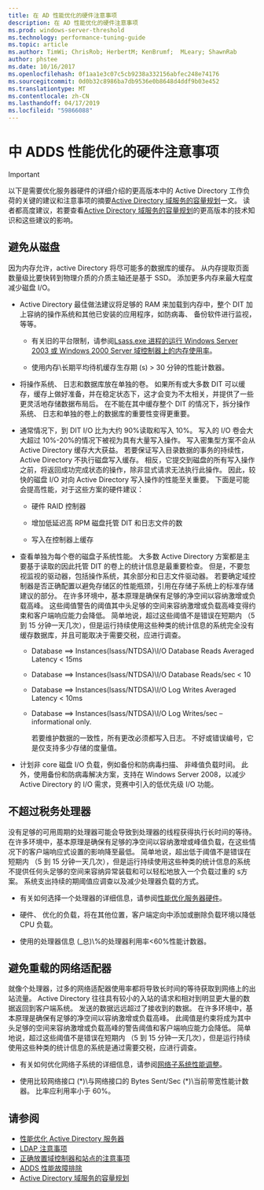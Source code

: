 ```yaml
---
title: 在 AD 性能优化的硬件注意事项
description: 在 AD 性能优化的硬件注意事项
ms.prod: windows-server-threshold
ms.technology: performance-tuning-guide
ms.topic: article
ms.author: TimWi; ChrisRob; HerbertM; KenBrumf;  MLeary; ShawnRab
author: phstee
ms.date: 10/16/2017
ms.openlocfilehash: 0f1aa1e3c07c5cb9238a332156abfec248e74176
ms.sourcegitcommit: 0d0b32c8986ba7db9536e0b8648d4ddf9b03e452
ms.translationtype: MT
ms.contentlocale: zh-CN
ms.lasthandoff: 04/17/2019
ms.locfileid: "59866088"
---
```

# <a name="hardware-considerations-in-adds-performance-tuning"></a>中 ADDS 性能优化的硬件注意事项 

>[!Important]
> 以下是需要优化服务器硬件的详细介绍的更高版本中的 Active Directory 工作负荷的关键的建议和注意事项的摘要[Active Directory 域服务的容量规划](https://go.microsoft.com/fwlink/?LinkId=324566)一文。 读者都高度建议，若要查看[Active Directory 域服务的容量规划](https://go.microsoft.com/fwlink/?LinkId=324566)的更高版本的技术知识和这些建议的影响。

## <a name="avoid-going-to-disk"></a>避免从磁盘

因为内存允许，active Directory 将尽可能多的数据库的缓存。 从内存提取页面数量级比要快转到物理介质的介质主轴还是基于 SSD。 添加更多内存来最大程度减少磁盘 I/O。

-   Active Directory 最佳做法建议将足够的 RAM 来加载到内存中，整个 DIT 加上容纳的操作系统和其他已安装的应用程序，如防病毒、 备份软件进行监视，等等。

    -   有关旧的平台限制，请参阅[Lsass.exe 进程的运行 Windows Server 2003 或 Windows 2000 Server 域控制器上的内存使用率](https://support.microsoft.com/kb/308356)。

    -   使用内存\\长期平均待机缓存生存期 (s) &gt; 30 分钟的性能计数器。

-   将操作系统、 日志和数据库放在单独的卷。 如果所有或大多数 DIT 可以缓存，缓存上做好准备，并在稳定状态下，这才会变为不太相关，并提供了一些更灵活地存储数据布局后。 在不能在其中缓存整个 DIT 的情况下，拆分操作系统、 日志和单独的卷上的数据库的重要性变得更重要。

-   通常情况下，到 DIT I/O 比为大约 90%读取和写入 10%。 写入的 I/O 卷会大大超过 10%-20%的情况下被视为具有大量写入操作。 写入密集型方案不会从 Active Directory 缓存大大获益。 若要保证写入目录数据的事务的持续性，Active Directory 不执行磁盘写入缓存。 相反，它提交到磁盘的所有写入操作之前，将返回成功完成状态的操作，除非显式请求无法执行此操作。 因此，较快的磁盘 I/O 对向 Active Directory 写入操作的性能至关重要。 下面是可能会提高性能，对于这些方案的硬件建议：

    -   硬件 RAID 控制器

    -   增加低延迟高 RPM 磁盘托管 DIT 和日志文件的数

    -   写入在控制器上缓存

-   查看单独为每个卷的磁盘子系统性能。 大多数 Active Directory 方案都是主要基于读取的因此托管 DIT 的卷上的统计信息是最重要检查。 但是，不要忽视监视的驱动器，包括操作系统，其余部分和日志文件驱动器。 若要确定域控制器是否正确配置以避免存储区的性能瓶颈，引用在存储子系统上的标准存储建议的部分。 在许多环境中，基本原理是确保有足够的净空间以容纳激增或负载高峰。 这些阈值警告的阈值其中头足够的空间来容纳激增或负载高峰变得约束和客户端响应能力会降低。 简单地说，超过这些阈值不是错误在短期内 （5 到 15 分钟一天几次），但是运行持续使用这些种类的统计信息的系统完全没有缓存数据库，并且可能取决于需要交税，应进行调查。

    -   Database ==&gt; Instances(lsass/NTDSA)\\I/O Database Reads Averaged Latency &lt; 15ms

    -   Database ==&gt; Instances(lsass/NTDSA)\\I/O Database Reads/sec &lt; 10

    -   Database ==&gt; Instances(lsass/NTDSA)\\I/O Log Writes Averaged Latency &lt; 10ms

    -   Database ==&gt; Instances(lsass/NTDSA)\\I/O Log Writes/sec – informational only.

        若要维护数据的一致性，所有更改必须都写入日志。 不好或错误编号，它是仅支持多少存储的度量值。

-   计划非 core 磁盘 I/O 负载，例如备份和防病毒扫描、 非峰值负载时间。 此外，使用备份和防病毒解决方案，支持在 Windows Server 2008，以减少 Active Directory 的 I/O 需求，竞赛中引入的低优先级 I/O 功能。

## <a name="dont-over-tax-the-processors"></a>不超过税务处理器

没有足够的可用周期的处理器可能会导致到处理器的线程获得执行长时间的等待。 在许多环境中，基本原理是确保有足够的净空间以容纳激增或峰值负载，在这些情况下的客户端响应式设置的影响降至最低。 简单地说，超出低于阈值不是错误在短期内 （5 到 15 分钟一天几次），但是运行持续使用这些种类的统计信息的系统不提供任何头足够的空间来容纳异常装载和可以轻松地放入一个负载过重的 s方案。 系统支出持续的期阈值应调查以及减少处理器负载的方式。

-   有关如何选择一个处理器的详细信息，请参阅[性能优化服务器硬件](../../hardware/index.md)。

-   硬件、 优化的负载，将在其他位置，客户端定向中添加或删除负载环境以降低 CPU 负载。

-   使用的处理器信息 (\_总)\\%的处理器利用率&lt;60%性能计数器。

## <a name="avoid-overloading-the-network-adapter"></a>避免重载的网络适配器

就像个处理器，过多的网络适配器使用率都将导致长时间的等待获取到网络上的出站流量。 Active Directory 往往具有较小的入站的请求和相对到明显更大量的数据返回到客户端系统。 发送的数据远远超过了接收到的数据。 在许多环境中，基本原理是确保有足够的净空间以容纳激增或负载高峰。 此阈值是约束将成为其中头足够的空间来容纳激增或负载高峰的警告阈值和客户端响应能力会降低。 简单地说，超过这些阈值不是错误在短期内 （5 到 15 分钟一天几次），但是运行持续使用这些种类的统计信息的系统是通过需要交税，应进行调查。

-   有关如何优化网络子系统的详细信息，请参阅[网络子系统性能调整](../../../../networking/technologies/network-subsystem/net-sub-performance-top.md)。

-   使用比较网络接口 (\*)\\与网络接口的 Bytes Sent/Sec (\*)\\当前带宽性能计数器。 比率应利用率小于 60%。

## <a name="see-also"></a>请参阅
- [性能优化 Active Directory 服务器](index.md)
- [LDAP 注意事项](ldap-considerations.md)
- [正确放置域控制器和站点的注意事项](site-definition-considerations.md)
- [ADDS 性能故障排除](troubleshoot.md) 
- [Active Directory 域服务的容量规划](https://go.microsoft.com/fwlink/?LinkId=324566)